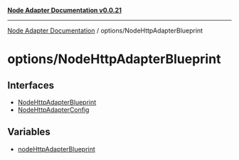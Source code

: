 [**Node Adapter Documentation v0.0.21**](../../README.md)

***

[Node Adapter Documentation](../../modules.md) / options/NodeHttpAdapterBlueprint

# options/NodeHttpAdapterBlueprint

## Interfaces

- [NodeHttpAdapterBlueprint](interfaces/NodeHttpAdapterBlueprint.md)
- [NodeHttpAdapterConfig](interfaces/NodeHttpAdapterConfig.md)

## Variables

- [nodeHttpAdapterBlueprint](variables/nodeHttpAdapterBlueprint.md)
